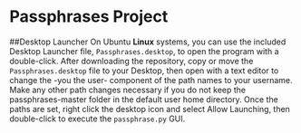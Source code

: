 # Passphrases Project

##Desktop Launcher
On Ubuntu **Linux** systems, you can use the included Desktop Launcher file, `Passphrases.desktop`, to open the program with a double-click. After downloading the repository, copy or move the `Passphrases.desktop` file to your Desktop, then open with a text editor to change the -you the user- component of the path names to your username. Make any other path changes necessary if you do not keep the passphrases-master folder in the default user home directory. Once the paths are set, right click the desktop icon and select Allow Launching, then double-click to execute the `passphrase.py` GUI.
